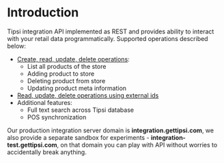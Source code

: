 # Introduction

Tipsi integration API implemented as REST and provides ability to interact with your retail data programmatically.
Supported operations described below:

* [Create, read, update, delete operations](/crud-operations.md):
  * List all products of the store
  * Adding product to store
  * Deleting product from store
  * Updating product meta information
* [Read, update, delete operations using external ids](/access-using-external-id.md)
* Additional features:
  * Full text search across Tipsi database
  * POS synchronization

Our production integration server domain is **integration.gettipsi.com**, we also provide a separate sandbox for experiments - **integration-test.gettipsi.com**, on that domain you can play with API without worries to accidentally break anything.
